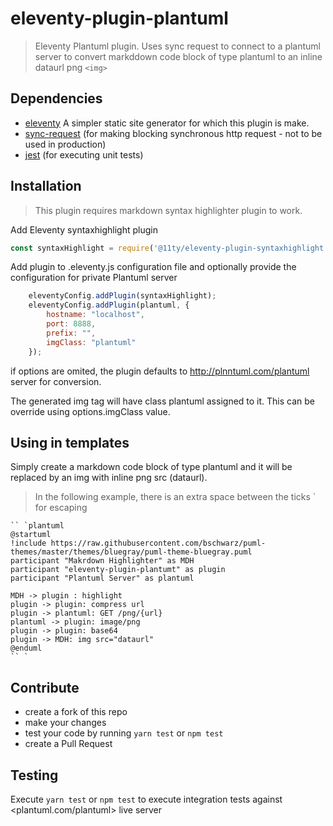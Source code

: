 # eleventy-plugin-plantuml

> Eleventy Plantuml plugin. Uses sync request to connect to a plantuml server to convert markddown code block of type 
> plantuml to an inline dataurl png ```<img>```

## Dependencies
* [eleventy](https://www.npmjs.com/package/@11ty/eleventy) A simpler static site generator for which this plugin is make.
* [sync-request](https://www.npmjs.com/package/sync-request) (for making blocking synchronous http request - not to be used in production)
* [jest](https://www.npmjs.com/package/jest) (for executing unit tests)

## Installation

> This plugin requires markdown syntax highlighter plugin to work.

Add Eleventy syntaxhighlight plugin
```javascript
const syntaxHighlight = require('@11ty/eleventy-plugin-syntaxhighlight');
```

Add plugin to .eleventy.js configuration file and optionally provide the configuration for private Plantuml server
```javascript
    eleventyConfig.addPlugin(syntaxHighlight);
    eleventyConfig.addPlugin(plantuml, {
        hostname: "localhost",
        port: 8888,
        prefix: "",
        imgClass: "plantuml"
    });
```

if options are omited, the plugin defaults to <http://plnntuml.com/plantuml> server for conversion. 

The generated img tag will have class plantuml assigned to it. This can be override using options.imgClass value.

## Using in templates
Simply create a markdown code block of type plantuml and it will be replaced by an img with inline png src (dataurl).

>In the following example, there is an extra space between the ticks ` for escaping

```
`` `plantuml
@startuml
!include https://raw.githubusercontent.com/bschwarz/puml-themes/master/themes/bluegray/puml-theme-bluegray.puml
participant "Makrdown Highlighter" as MDH
participant "eleventy-plugin-plantumt" as plugin
participant "Plantuml Server" as plantuml

MDH -> plugin : highlight
plugin -> plugin: compress url
plugin -> plantuml: GET /png/{url}
plantuml -> plugin: image/png
plugin -> plugin: base64
plugin -> MDH: img src="dataurl"
@enduml
`` `
```

## Contribute
* create a fork of this repo 
* make your changes
* test your code by running ```yarn test``` or ```npm test```
* create a Pull Request


## Testing
Execute ```yarn test``` or ```npm test``` to execute integration tests against <plantuml.com/plantuml> live server